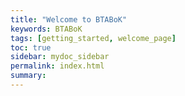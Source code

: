 ```yaml
---
title: "Welcome to BTABoK"
keywords: BTABoK
tags: [getting_started, welcome_page]
toc: true
sidebar: mydoc_sidebar
permalink: index.html
summary: 
---
```



<html>
<head>
    <script src="js/imageMapResizer.js"></script> 
</head>

<body>
    <map name="image_map">
        <area shape="rect" href="/digital-outcome-model/ecosystem/" coords="70,288,159,383" alt="Ecosystem">
        <area shape="rect" href="/engagement/" coords="155,197,242,266" alt="Engagement">
        <area shape="rect" href="/digital-outcome-model/journey/" coords="261,123,326,198" alt="Journey">
        <area shape="rect" href="/operating-model/innovation/" coords="468,76,545,111" alt="Innovate">
        <area shape="rect" href="/digital-outcome-model/strategy/" coords="651,89,707,155" alt="Strategy">
        <area shape="rect" href="/digital-outcome-model/agility/" coords="745,150,804,215" alt="Agility">
        <area shape="rect" href="/business-models/" coords="836,248,903,338" alt="Business Model">
        <area shape="rect" href="/digital-outcome-model/business-capabilities/" coords="869,362,951,439" alt="Business Capabilities">
        <area shape="rect" href="/transform/" coords="879,482,962,517" alt="Transform">
        <area shape="rect" href="/digital-outcome-model/culture/" coords="849,630,914,698" alt="Culture">
        <area shape="rect" href="/digital-outcome-model/mindset/" coords="765,755,830,824" alt="Mindset">
        <area shape="rect" href="/digital-outcome-model/collaboration/" coords="590,851,689,916" alt="Collaboration">
        <area shape="rect" href="/utilization/" coords="461,903,545,933" alt="Utilize">
        <area shape="rect" href="/digital-outcome-model/automation/" coords="308,838,392,910" alt="Automation">
        <area shape="rect" href="/safety-liability/" coords="205,773,266,860" alt="Safety & Liability">
        <area shape="rect" href="/digital-outcome-model/velocity/" coords="128,704,189,767" alt="Velocity">
        <area shape="rect" href="/digital-outcome-model/simplicity/" coords="82,599,159,667" alt="Simplicity">
        <area shape="rect" href="/measures/" coords="51,480,135,513" alt="Measure">
        <area shape="rect" href="/services/" coords="580,179,639,241" alt="Services">
        <area shape="rect" href="/assignment/" coords="652,213,718,261" alt="Assignment">
        <area shape="rect" href="/architecture-lifecycle/" coords="708,271,767,336" alt="Architecture Lifecycle">
        <area shape="rect" href="/operating-model/decisions/" coords="757,346,815,393" alt="Decisions">
        <area shape="rect" href="btabok_3/operating-model/design/" coords="779,406,829,473" alt="Design">
        <area shape="rect" href="/architecture-pattern-repository/" coords="775,493,833,557" alt="Patterns">
        <area shape="rect" href="/stakeholders/" coords="747,585,831,648" alt="Stakeholders">
        <area shape="rect" href="/operating-model/requirements/" coords="683,671,766,731" alt="Requirements">
        <area shape="rect" href="/views-and-viewpoints/" coords="623,739,671,802" alt="Views">
        <area shape="rect" href="/value-model/quality-attributes/" coords="522,764,585,842" alt="Quality Attributes">
        <area shape="rect" href="/operating-model/deliverables/" coords="420,776,484,832" alt="Deliverables">
        <area shape="rect" href="/legacy-modernization/" coords="332,732,395,800" alt="Legacy Modernization">
        <area shape="rect" href="/repository/" coords="253,687,312,740" alt="Repository">
        <area shape="rect" href="/operating-model/tools/" coords="197,613,256,680" alt="Tools">
        <area shape="rect" href="/quality-assurance/" coords="173,526,234,590" alt="Quality Assurance">
        <area shape="rect" href="/operating-model/governance/" coords="173,421,242,477" alt="Governance">
        <area shape="rect" href="/operating-model/products/" coords="201,320,252,388" alt="Product & Project">
        <area shape="rect" href="/operating-model/roadmap/" coords="254,256,301,302" alt="Roadmaps">
        <area shape="rect" href="/btabok_3/experiments/" coords="327,199,391,253" alt="Experiments">
        <area shape="rect" href="/digital-outcome-model/objectives/" coords="588,292,640,345" alt="Objectives">
        <area shape="rect" href="/btabok_3/technical-debt/" coords="651,364,718,440" alt="Technical Debt">
        <area shape="rect" href="/btabok_3/investment-planning/" coords="674,456,733,530" alt="Investment Planning">
        <area shape="rect" href="/btabok_3/scope-and-context/" coords="668,558,714,614" alt="Scope and Context">
        <area shape="rect" href="/btabok_3/structural-complexity/" coords="612,631,660,685" alt="Structural Complexity">
        <area shape="rect" href="/value-model/coverage/" coords="535,679,573,724" alt="Coverage">
        <area shape="rect" href="/principles/" coords="438,679,480,729" alt="Principles">
        <area shape="rect" href="/analysis/" coords="363,636,404,689" alt="Architecture Analysis">
        <area shape="rect" href="/value-model/value-streams/" coords="305,564,354,627" alt="Value Streams">
        <area shape="rect" href="/value-methods/" coords="310,385,347,438" alt="Value Methods">
        <area shape="rect" href="/risk-methods/" coords="353,314,390,368" alt="Risk Methods">
        <area shape="rect" href="/people-model/extended-team/" coords="591,428,636,480" alt="Extended Team">
        <area shape="rect" href="/people-model/organization/" coords="592,521,633,560" alt="Organization">
        <area shape="rect" href="/people-model/roles/" coords="535,595,571,629" alt="Roles">
        <area shape="rect" href="/people-model/competency/" coords="438,584,481,632" alt="Competency">
        <area shape="rect" href="/people-model/job-description/" coords="372,501,417,549" alt="Job Description">
        <area shape="rect" href="/people-model/community/" coords="379,419,419,457" alt="Community">
        <area shape="rect" href="/getting-started-with-the-btabok/" coords="996,96,1182,123" alt="Getting Started">
        <area shape="rect" href="/engagement-model-overview-3-0/" coords="987,168,1182,194" alt="Engagement Models">
        <a href="#competencymodel"><area shape="rect" href="/btabok_3/capability-taxonomy-and-descriptions-3-0/" coords="991,208,1184,233" alt="Competency Model"></a>
        <area shape="rect" href="/maturity-model/" coords="1003,243,1186,266" alt="Maturity Model">
        <area shape="rect" href="/trends-and-techniques/" coords="1009,284,1183,306" alt="Topic Areas">
        <area shape="rect" href="/structured-canvases/" coords="991,318,1184,344" alt="Structured Canvases">
        <area shape="rect" href="/itabok-ethics-and-principles/" coords="998,354,1184,379" alt="Ethical Practice">
        <area shape="rect" href="/glossary/" coords="1001,397,1184,416" alt="Dictionary">
        <area shape="rect" href="/contributors/" coords="1003,431,1187,455" alt="Contributors">
        <area shape="rect" href="#" coords="1001,134,1187,164" alt="Manifesto">
        <area shape="rect" href="#" coords="284,467,337,543" alt="Benefits Realization">
        <area shape="rect" href="/btabok_3/architecture-practice/" coords="455,448,561,561" alt="Architecture Practice">
    </map>
    <img src="https://btabok.iasaglobal.org/wp-content/uploads/2022/04/Enterprise-3.0-BTABoK04-10.png" alt="" usemap="#image_map">
</body>    
</html>

